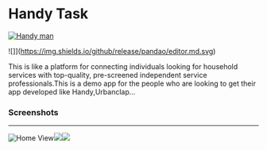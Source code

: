 
# Handy Task

[![Handy man ](https://www.localsearch.com.au/sys/ld/68/LISTINGS/895/56/8955608/8955608_1596714_LD.png "Handy man ")](dusmel.github.io "Handy man ")

![]](https://img.shields.io/github/release/pandao/editor.md.svg) 


This is like a platform for connecting individuals looking for household services with top-quality, pre-screened independent service professionals.This is a demo app for the people who are looking to get their app developed like Handy,Urbanclap...

### Screenshots

------------

![](https://dusmel.github.io/img/mockup/hm0.png "Home View")![](https://dusmel.github.io/img/mockup/hm1.png)![](https://dusmel.github.io/img/mockup/hm2.png)

